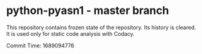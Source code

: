 # python-pyasn1 - master branch

This repository contains frozen state of the repository.
Its history is cleared. It is used only for static code
analysis with Codacy.

Commit Time: 1689094776